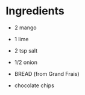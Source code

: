 # Ingredients

- 2 mango
- 1 lime
- 2 tsp salt
- 1/2 onion
- BREAD (from Grand Frais)

- chocolate chips
